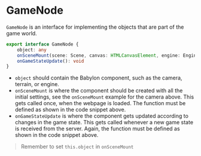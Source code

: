 # GameNode

`GameNode` is an interface for implementing the objects that are part of the game world. 

```Typescript
export interface GameNode {
    object: any
    onSceneMount(scene: Scene, canvas: HTMLCanvasElement, engine: Engine): void
    onGameStateUpdate(): void
}
```

* `object` should contain the Babylon component, such as the camera, terrain, or engine. 
* `onSceneMount` is where the component should be created with all the initial settings, see the `onSceneMount` example for the camera above. This gets called once, when the webpage is loaded. The function must be defined as shown in the code snippet above.
* `onGameStateUpdate` is where the component gets updated according to changes in the game state. This gets called whenever a new game state is received from the server. Again, the function must be defined as shown in the code snippet above.

>Remember to set `this.object` in `onSceneMount`
